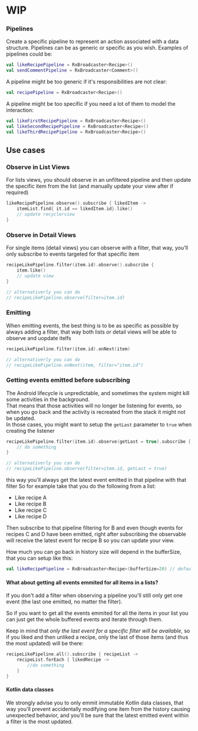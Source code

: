 # WIP

### Pipelines
Create a specific pipeline to represent an action associated with a data structure. 
Pipelines can be as generic or specific as you wish.
Examples of pipelines could be:

```kotlin
val likeRecipePipeline = RxBroadcaster<Recipe>()
val sendCommentPipeline = RxBroadcaster<Comment>()
```

A pipeline might be too generic if it's responsibilities 
are not clear:

```kotlin
val recipePipeline = RxBroadcaster<Recipe>()
```

A pipeline might be too specific if you need a lot of them to model 
the interaction:
```kotlin
val likeFirstRecipePipeline = RxBroadcaster<Recipe>()
val likeSecondRecipePipeline = RxBroadcaster<Recipe>()
val likeThirdRecipePipeline = RxBroadcaster<Recipe>()
```


## Use cases
### Observe in List Views
For lists views, you should observe in an unfiltered pipeline and then 
update the specific item from the list (and manually update your view after if required)
```kotlin
likeRecipePipeline.observe().subscribe { likedItem ->
    itemList.find{ it.id == likedItem.id}.like()
    // update recyclerview
}
```

### Observe in Detail Views
For single items (detail views) you can observe with a filter, 
that way, you'll only subscribe to events targeted for that specific item
```kotlin
recipeLikePipeline.filter(item.id).observe().subscribe {
    item.like()
    // update view
}

// alternativerly you can do
// recipeLikePipeline.observe(filter=item.id)
```

### Emitting
When emitting events, the best thing is to be as specific as possible 
by always adding a filter, that way both lists or detail views will be 
able to observe and uopdate itelfs
```kotlin
recipeLikePipeline.filter(item.id).onNext(item)

// alternativerly you can do
// recipeLikePipeline.onNext(item, filter="item.id")
```

### Getting events emitted before subscribing
The Android lifecycle is unpredictable, and sometimes the system might 
kill some activities in the background.  
That means that those activities will no longer be listening for events, 
so when you go back and the activity is recreated from the stack it might 
not be updated.  
In those cases, you might want to setup the `getLast` parameter to `true` when 
creating the listener
```kotlin
recipeLikePipeline.filter(item.id).observe(getLast = true).subscribe {
    // do something
}

// alternativerly you can do
// recipeLikePipeline.observe(filter=item.id, getLast = true)
```
this way you'll always get the latest event emitted in that pipeline 
with that filter
So for example take that you do the following from a list:
- Like recipe A
- Like recipe B
- Like recipe C
- Like recipe D

Then subscribe to that pipeline filtering for B and even though 
events for recipes C and D have been emitted, 
right after subscribing the observable will receive 
the latest event for recipe B so you can update your view.

How much you can go back in history size will depend in the bufferSize, 
that you can setup like this:
```kotlin
val likeRecipePipeline = RxBroadcaster<Recipe>(bufferSize=20) // default is 300
```
#### What about getting all events emmited for all items in a lists?

If you don't add a filter when observing a pipeline you'll still only
get one event (the last one emitted, no matter the filter). 

So if you want to get all the events emmited for all the items in your list
you can just get the whole buffered events and iterate through them.

Keep in mind that *only the last event for a specific filter will be available*, 
so if you liked and then unliked a recipe, only the last of those items (and thus the most updated)
will be there:
```kotlin
recipeLikePipeline.all().subscribe { recipeList ->
    recipeList.forEach { likedRecipe ->
        //do something
    }
}
```

#### Kotlin data classes

We strongly advise you to only emmit immutable Kotlin data classes, 
that way you'll prevent accidentally modifying one item from the history 
causing unexpected behavior, and you'll be sure that the latest emitted 
event within a filter is the most updated.
